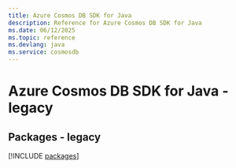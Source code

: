 ```yaml
---
title: Azure Cosmos DB SDK for Java
description: Reference for Azure Cosmos DB SDK for Java
ms.date: 06/12/2025
ms.topic: reference
ms.devlang: java
ms.service: cosmosdb
---
```

# Azure Cosmos DB SDK for Java - legacy
## Packages - legacy
[!INCLUDE [packages](cosmos-db-index.md)]
